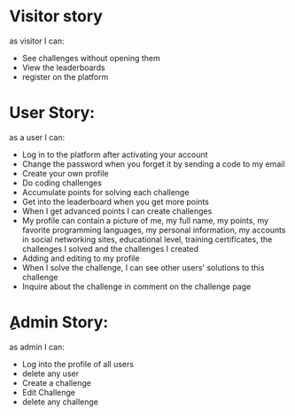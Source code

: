 # Visitor story
as visitor I can:

* See challenges without opening them
* View the leaderboards
* register on the platform


# User Story:
as a user I can:

* Log in to the platform after activating your account
* Change the password when you forget it by sending a code to my email
* Create your own profile
* Do coding challenges
* Accumulate points for solving each challenge
* Get into the leaderboard when you get more points
* When I get advanced points I can create challenges
* My profile can contain a picture of me, my full name, my points, my favorite programming languages, my personal information, my accounts in social networking sites, educational level, training certificates, the challenges I solved and the challenges I created
* Adding and editing to my profile
* When I solve the challenge, I can see other users' solutions to this challenge
* Inquire about the challenge in comment on the challenge page

# ِAdmin Story:
as admin I can:

* Log into the profile of all users
* delete any user
* Create a challenge
* Edit Challenge
* delete any challenge